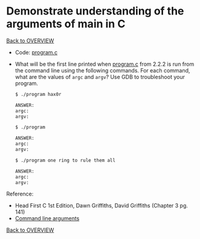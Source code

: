 # Demonstrate understanding of the arguments of main in C

[Back to OVERVIEW](../../README.md)

- Code: [program.c](../2.2.2/program.c)

- What will be the first line printed when [program.c](../2.2.2/program.c) from 2.2.2 is run from the command line using the following commands.  For each command, what are the values of `argc` and `argv`? Use GDB to troubleshoot your program.


    ```bash
    $ ./program hax0r

    ANSWER:
    argc:
    argv:
    ```

    ```bash
    $ ./program

    ANSWER:
    argc:
    argv:
    ```

    ```bash
    $ ./program one ring to rule them all

    ANSWER:
    argc:
    argv:
    ```


Reference:

- Head First C 1st Edition, Dawn Griffiths, David Griffiths (Chapter 3 pg. 141)
- [Command line arguments](https://data-flair.training/blogs/command-line-arguments-in-c/)

[Back to OVERVIEW](../../README.md)
